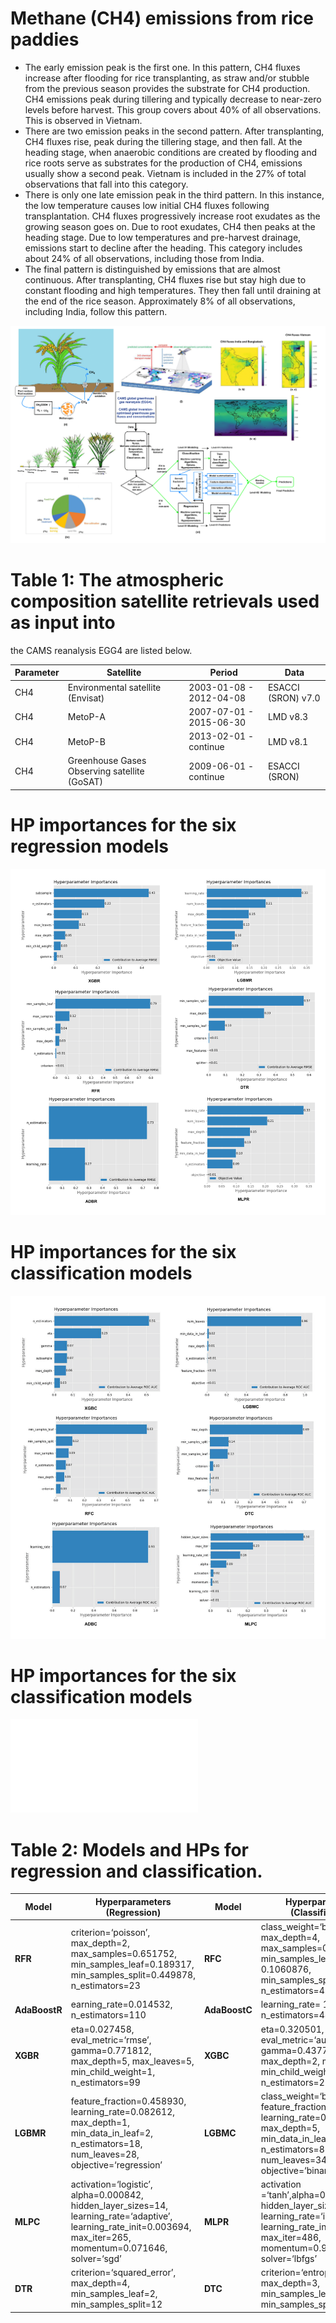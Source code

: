 # Methane (CH4) emissions from rice paddies

- The early emission peak is the first one. In this pattern,
CH4 fluxes increase after flooding for rice transplanting, as straw and/or stubble from the previous season provides the substrate for CH4 production.
CH4 emissions peak during tillering and typically decrease to near-zero levels before harvest. This group covers about 40% of all observations. This is observed in
Vietnam.
- There are two emission peaks in the second pattern. After transplanting, CH4 fluxes rise, peak during the tillering stage, and then fall. At the heading stage,
when anaerobic conditions are created by flooding and rice roots serve as substrates for the production of CH4, emissions usually show a second peak. Vietnam
is included in the 27% of total observations that fall into this category.
- There is only one late emission peak in the third pattern. In this instance, the low temperature causes low initial CH4 fluxes following transplantation. CH4
fluxes progressively increase root exudates as the growing season goes on. Due to root exudates, CH4 then peaks at the heading stage. Due to low temperatures
and pre-harvest drainage, emissions start to decline after the heading. This category includes about 24% of all observations, including those from India.
- The final pattern is distinguished by emissions that are almost continuous. After transplanting, CH4 fluxes rise but stay high due to constant flooding and high
temperatures. They then fall until draining at the end of the rice season. Approximately 8% of all observations, including India, follow this pattern.



![Example Image](image/Local-explanations.png)

# Table 1: The atmospheric composition satellite retrievals used as input into
the CAMS reanalysis EGG4 are listed below.

| Parameter      | Satellite         | Period     | Data   |
|----------------|-------------------|------------|--------|
| CH4            | Environmental satellite (Envisat)          | 2003-01-08  - 2012-04-08     | ESACCI (SRON) v7.0|
| CH4            | MetoP-A          | 2007-07-01 - 2015-06-30       | LMD v8.3    | 
| CH4            | MetoP-B          | 2013-02-01 - continue      | LMD v8.1   |
|CH4             | Greenhouse Gases Observing satellite (GoSAT) |2009-06-01 - continue | ESACCI (SRON)|

# HP importances for the six regression models
![Example Image](image/CH4-HP-Regression.png)


# HP importances for the six classification models
![Example Image](image/CH4-HP-Classification.png)

# HP importances for the six classification models
![Example Image](image/Correlation.pdf)


# Table 2: Models and HPs for regression and classification.

| Model       | Hyperparameters (Regression)                            |  Model    | Hyperparameters (Classification)           |             
|-------------|----------------------------------------------------------|-----------|--------------------------------------------------|
| **RFR**      | criterion=‘poisson’, max_depth=2, max_samples=0.651752, min_samples_leaf=0.189317, min_samples_split=0.449878, n_estimators=23 | **RFC** | class_weight=‘balanced’, max_depth=4, max_samples=0.920910, min_samples_leaf= 0.1060876, min_samples_split=0.223397, n_estimators=43 |
| **AdaBoostR**| earning_rate=0.014532, n_estimators=110  |  **AdaBoostC** | learning_rate= 1.562151, n_estimators=48|  
| **XGBR**    | eta=0.027458, eval_metric=‘rmse’, gamma=0.771812, max_depth=5, max_leaves=5, min_child_weight=1, n_estimators=99 | **XGBC**    | eta=0.320501, eval_metric=‘auc’, gamma=0.437727, max_depth=2, max_leaves=2, min_child_weight=5, n_estimators=27 |                                                                                            |
| **LGBMR**    | feature_fraction=0.458930, learning_rate=0.082612, max_depth=1, min_data_in_leaf=2, n_estimators=18, num_leaves=28, objective=‘regression’ | **LGBMC** | class_weight=‘balanced’, feature_fraction=0.489883, learning_rate=0.614967, max_depth=5, min_data_in_leaf=82, n_estimators=81, num_leaves=34, objective=‘binary’ |
| **MLPC**  | activation=‘logistic’, alpha=0.000842, hidden_layer_sizes=14, learning_rate=‘adaptive’, learning_rate_init=0.003694, max_iter=265, momentum=0.071646, solver=‘sgd’ | **MLPR** | activation =‘tanh’,alpha=0.000544, hidden_layer_sizes=9, learning_rate=‘invscaling’, learning_rate_init=0.007015, max_iter=486, momentum=0.994338, solver=‘lbfgs’ |
| **DTR** | criterion=‘squared_error’, max_depth=4, min_samples_leaf=2, min_samples_split=12 | **DTC** | criterion=‘entropy’, max_depth=3, min_samples_leaf=9, min_samples_split=13|
